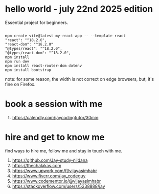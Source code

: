 # hello world - july 22nd 2025 edition

Essential project for beginners.

```

npm create vite@latest my-react-app -- --template react
"react": "^18.2.0",
"react-dom": "^18.2.0"
"@types/react": "^18.2.0",
"@types/react-dom": "^18.2.0",
npm install
npm run dev
npm install react-router-dom dotenv
npm install bootstrap 

```

note: for some reason, the width is not correct on edge browsers, but, it's fine on Firefox.

# book a session with me

1. https://calendly.com/jaycodingtutor/30min

# hire and get to know me

find ways to hire me, follow me and stay in touch with me.

1. https://github.com/Jay-study-nildana
1. https://thechalakas.com
1. https://www.upwork.com/fl/vijayasimhabr
1. https://www.fiverr.com/jay_codeguy
1. https://www.codementor.io/@vijayasimhabr
1. https://stackoverflow.com/users/5338888/jay